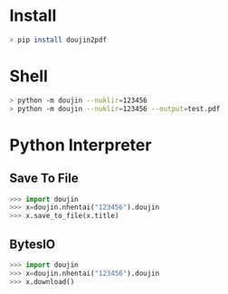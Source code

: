 # Install

```bash
> pip install doujin2pdf
```
# Shell
```bash
> python -m doujin --nuklir=123456
> python -m doujin --nuklir=123456 --output=test.pdf
```

# Python Interpreter
## Save To File
```python
>>> import doujin
>>> x=doujin.nhentai("123456").doujin
>>> x.save_to_file(x.title)
```
 ## BytesIO
 ```python
 >>> import doujin
>>> x=doujin.nhentai("123456").doujin
>>> x.download()
```

